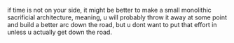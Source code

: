 if time is not on your side, 
it might be better to make a small monolithic sacrificial architecture,
meaning, u will probably throw it away at some point and build a better arc
down the road, but u dont want to put that effort in unless u actually get down the road.

